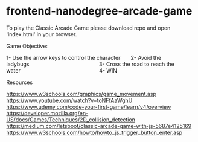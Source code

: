 frontend-nanodegree-arcade-game
===============================

To play the Classic Arcade Game please download repo and open 'index.html' in your browser.

Game Objective: 

1- Use the arrow keys to control the character      
2- Avoid the ladybugs                                              
3- Cross the road to reach the water                                                    
4- WIN


Resources

https://www.w3schools.com/graphics/game_movement.asp
https://www.youtube.com/watch?v=toNFfAaWghU
https://www.udemy.com/code-your-first-game/learn/v4/overview
https://developer.mozilla.org/en-US/docs/Games/Techniques/2D_collision_detection
https://medium.com/letsboot/classic-arcade-game-with-js-5687e4125169
https://www.w3schools.com/howto/howto_js_trigger_button_enter.asp


